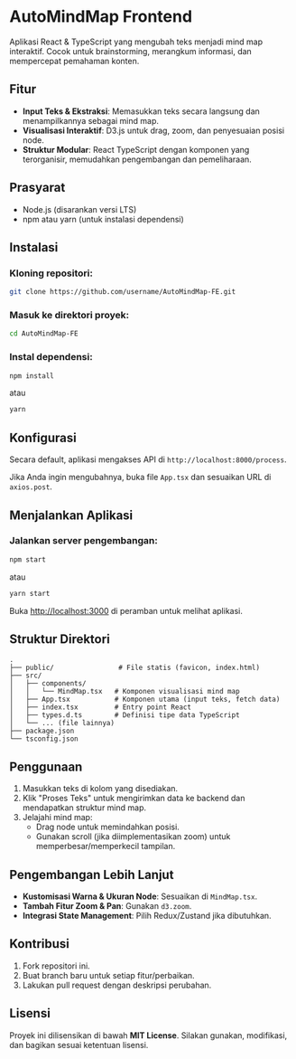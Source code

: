 # AutoMindMap Frontend

Aplikasi React & TypeScript yang mengubah teks menjadi mind map interaktif. Cocok untuk brainstorming, merangkum informasi, dan mempercepat pemahaman konten.

## Fitur
- **Input Teks & Ekstraksi**: Memasukkan teks secara langsung dan menampilkannya sebagai mind map.
- **Visualisasi Interaktif**: D3.js untuk drag, zoom, dan penyesuaian posisi node.
- **Struktur Modular**: React TypeScript dengan komponen yang terorganisir, memudahkan pengembangan dan pemeliharaan.

## Prasyarat
- Node.js (disarankan versi LTS)
- npm atau yarn (untuk instalasi dependensi)

## Instalasi
### Kloning repositori:
```bash
git clone https://github.com/username/AutoMindMap-FE.git
```

### Masuk ke direktori proyek:
```bash
cd AutoMindMap-FE
```

### Instal dependensi:
```bash
npm install
```
atau
```bash
yarn
```

## Konfigurasi
Secara default, aplikasi mengakses API di `http://localhost:8000/process`.

Jika Anda ingin mengubahnya, buka file `App.tsx` dan sesuaikan URL di `axios.post`.

## Menjalankan Aplikasi
### Jalankan server pengembangan:
```bash
npm start
```
atau
```bash
yarn start
```

Buka [http://localhost:3000](http://localhost:3000) di peramban untuk melihat aplikasi.

## Struktur Direktori
```
.
├── public/                # File statis (favicon, index.html)
├── src/
│   ├── components/
│   │   └── MindMap.tsx   # Komponen visualisasi mind map
│   ├── App.tsx           # Komponen utama (input teks, fetch data)
│   ├── index.tsx         # Entry point React
│   ├── types.d.ts        # Definisi tipe data TypeScript
│   └── ... (file lainnya)
├── package.json
└── tsconfig.json
```

## Penggunaan
1. Masukkan teks di kolom yang disediakan.
2. Klik "Proses Teks" untuk mengirimkan data ke backend dan mendapatkan struktur mind map.
3. Jelajahi mind map:
   - Drag node untuk memindahkan posisi.
   - Gunakan scroll (jika diimplementasikan zoom) untuk memperbesar/memperkecil tampilan.

## Pengembangan Lebih Lanjut
- **Kustomisasi Warna & Ukuran Node**: Sesuaikan di `MindMap.tsx`.
- **Tambah Fitur Zoom & Pan**: Gunakan `d3.zoom`.
- **Integrasi State Management**: Pilih Redux/Zustand jika dibutuhkan.

## Kontribusi
1. Fork repositori ini.
2. Buat branch baru untuk setiap fitur/perbaikan.
3. Lakukan pull request dengan deskripsi perubahan.

## Lisensi
Proyek ini dilisensikan di bawah **MIT License**. Silakan gunakan, modifikasi, dan bagikan sesuai ketentuan lisensi.

